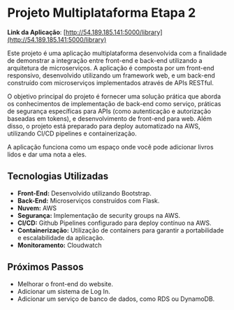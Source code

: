 # Projeto Multiplataforma Etapa 2

**Link da Aplicação**: [http://54.189.185.141:5000/library](http://54.189.185.141:5000/library)

Este projeto é uma aplicação multiplataforma desenvolvida com a finalidade de demonstrar a integração entre front-end e back-end utilizando a arquitetura de microserviços. A aplicação é composta por um front-end responsivo, desenvolvido utilizando um framework web, e um back-end construído com microserviços implementados através de APIs RESTful.

O objetivo principal do projeto é fornecer uma solução prática que aborda os conhecimentos de implementação de back-end como serviço, práticas de segurança específicas para APIs (como autenticação e autorização baseadas em tokens), e desenvolvimento de front-end para web. Além disso, o projeto está preparado para deploy automatizado na AWS, utilizando CI/CD pipelines e containerização.

A aplicação funciona como um espaço onde você pode adicionar livros lidos e dar uma nota a eles.

## Tecnologias Utilizadas

- **Front-End:** Desenvolvido utilizando Bootstrap.
- **Back-End:** Microserviços construídos com Flask.
- **Nuvem:** AWS
- **Segurança:** Implementação de security groups na AWS.
- **CI/CD:** Github Pipelines configurado para deploy contínuo na AWS.
- **Containerização:** Utilização de containers para garantir a portabilidade e escalabilidade da aplicação.
- **Monitoramento:** Cloudwatch

## Próximos Passos
- Melhorar o front-end do website.
- Adicionar um sistema de Log In.
- Adicionar um serviço de banco de dados, como RDS ou DynamoDB.